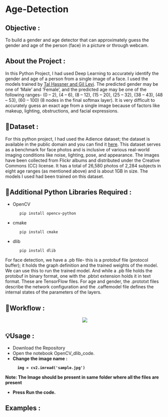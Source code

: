 # Age-Detection 


<h2>Objective :</h2>
<p>To build a gender and age detector that can approximately guess the gender and age of the person (face) in a picture or through webcam.</p>

<h2>About the Project :</h2>
<p>In this Python Project, I had used Deep Learning to accurately identify the gender and age of a person from a single image of a face. I used the models trained by <a href="https://talhassner.github.io/home/projects/Adience/Adience-data.html">Tal Hassner and Gil Levi</a>. The predicted gender may be one of ‘Male’ and ‘Female’, and the predicted age may be one of the following ranges- (0 – 2), (4 – 6), (8 – 12), (15 – 20), (25 – 32), (38 – 43), (48 – 53), (60 – 100) (8 nodes in the final softmax layer). It is very difficult to accurately guess an exact age from a single image because of factors like makeup, lighting, obstructions, and facial expressions.</p>

<h2> 📁Dataset :</h2>
<p>For this python project, I had used the Adience dataset; the dataset is available in the public domain and you can find it <a href="https://www.kaggle.com/ttungl/adience-benchmark-gender-and-age-classification">here</a>. This dataset serves as a benchmark for face photos and is inclusive of various real-world imaging conditions like noise, lighting, pose, and appearance. The images have been collected from Flickr albums and distributed under the Creative Commons (CC) license. It has a total of 26,580 photos of 2,284 subjects in eight age ranges (as mentioned above) and is about 1GB in size. The models I used had been trained on this dataset.</p>

<h2>🔑Additional Python Libraries Required :</h2>
<ul>
  <li>OpenCV</li>
  
       pip install opencv-python
</ul>
<ul>
  <li>cmake</li>
  
       pip install cmake
</ul>
<ul>
  <li>dlib</li>
  
       pip install dlib
</ul>

 <p>For face detection, we have a .pb file- this is a protobuf file (protocol buffer); it holds the graph definition and the trained weights of the model. We can use this to run the trained model. And while a .pb file holds the protobuf in binary format, one with the .pbtxt extension holds it in text format. These are TensorFlow files. For age and gender, the .prototxt files describe the network configuration and the .caffemodel file defines the internal states of the parameters of the layers.</p>

 <h2>🔑Workflow :</h2>
 <div align= "center"><img src="https://github.com/Sudhanshu21xx/Age-Prediction/assets/113416452/20105485-38df-4ab4-a16f-1a9a32a7121b"/></div>


 
 <h2>💡Usage :</h2>
 <ul>
  <li>Download the Repository</li>
  <li>Open the notebook OpenCV_dlib_code.</li>
  <li><b>Change the image name :</li>
  
      img = cv2.imread('sample.jpg')
</ul>
  <p><b>Note: </b>The Image should be present in same folder where all the files are present</p> 
<ul>
  <li>Press <b>Run the code.</li>
</ul>


<h2>Examples :</h2>
              
